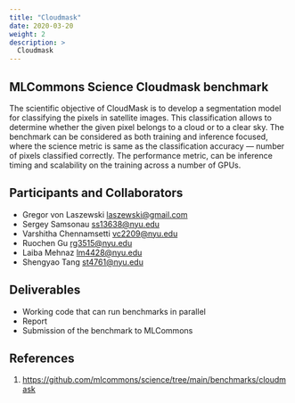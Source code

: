 ```yaml
---
title: "Cloudmask"
date: 2020-03-20
weight: 2
description: >
  Cloudmask
---
```


## MLCommons Science Cloudmask benchmark

The scientific objective of CloudMask is to develop a segmentation
model for classifying the pixels in satellite images. This
classification allows to determine whether the given pixel belongs to
a cloud or to a clear sky. The benchmark can be considered as both
training and inference focused, where the science metric is same as
the classification accuracy — number of pixels classified correctly.
The performance metric, can be inference timing and scalability on the
training across a number of GPUs.

## Participants and Collaborators

* Gregor von Laszewski <laszewski@gmail.com>
* Sergey Samsonau <ss13638@nyu.edu>
* Varshitha Chennamsetti <vc2209@nyu.edu>
* Ruochen Gu <rg3515@nyu.edu>
* Laiba Mehnaz <lm4428@nyu.edu>
* Shengyao Tang <st4761@nyu.edu>

## Deliverables

* Working code that can run benchmarks in parallel
* Report
* Submission of the benchmark to MLCommons

## References

1. https://github.com/mlcommons/science/tree/main/benchmarks/cloudmask

